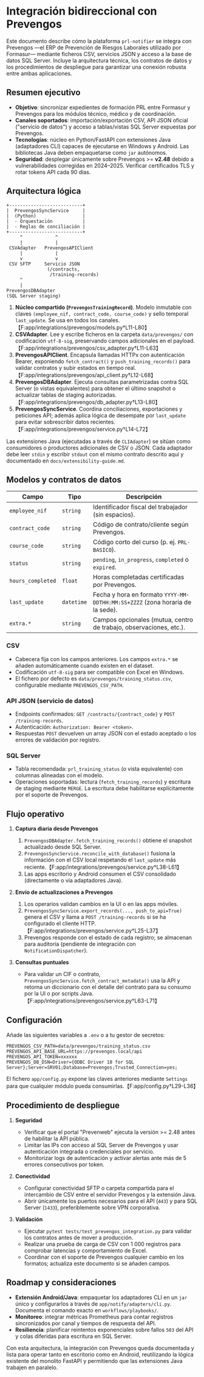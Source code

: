 # Integración bidireccional con Prevengos

Este documento describe cómo la plataforma `prl-notifier` se integra con Prevengos —el ERP de Prevención de Riesgos Laborales utilizado por Formasur— mediante ficheros CSV, servicios JSON y acceso a la base de datos SQL Server. Incluye la arquitectura técnica, los contratos de datos y los procedimientos de despliegue para garantizar una conexión robusta entre ambas aplicaciones.

## Resumen ejecutivo

- **Objetivo**: sincronizar expedientes de formación PRL entre Formasur y Prevengos para los módulos técnico, médico y de coordinación.
- **Canales soportados**: importación/exportación CSV, API JSON oficial ("servicio de datos") y acceso a tablas/vistas SQL Server expuestas por Prevengos.
- **Tecnologías**: núcleo en Python/FastAPI con extensiones Java (adaptadores CLI) capaces de ejecutarse en Windows y Android. Las bibliotecas Java deben empaquetarse como `jar` autónomos.
- **Seguridad**: desplegar únicamente sobre Prevengos >= **v2.48** debido a vulnerabilidades corregidas en 2024–2025. Verificar certificados TLS y rotar tokens API cada 90 días.

## Arquitectura lógica

```
+---------------------------+
|  PrevengosSyncService     |
|  (Python)                 |
|  - Orquestación           |
|  - Reglas de conciliación |
+---------------------------+
     ^            ^
     |            |
 CSVAdapter   PrevengosAPIClient
     |            |
     v            v
 CSV SFTP     Servicio JSON
               (/contracts,
                /training-records)
     ^
     |
PrevengosDBAdapter
(SQL Server staging)
```

1. **Núcleo compartido (`PrevengosTrainingRecord`)**. Modelo inmutable con claves `(employee_nif, contract_code, course_code)` y sello temporal `last_update`. Se usa en todos los canales.【F:app/integrations/prevengos/models.py†L11-L80】
2. **CSVAdapter**. Lee y escribe ficheros en la carpeta `data/prevengos/` con codificación `utf-8-sig`, preservando campos adicionales en el payload.【F:app/integrations/prevengos/csv_adapter.py†L11-L63】
3. **PrevengosAPIClient**. Encapsula llamadas HTTPx con autenticación Bearer, exponiendo `fetch_contract()` y `push_training_records()` para validar contratos y subir estados en tiempo real.【F:app/integrations/prevengos/api_client.py†L12-L68】
4. **PrevengosDBAdapter**. Ejecuta consultas parametrizadas contra SQL Server (o vistas equivalentes) para obtener el último snapshot o actualizar tablas de staging autorizadas.【F:app/integrations/prevengos/db_adapter.py†L13-L80】
5. **PrevengosSyncService**. Coordina conciliaciones, exportaciones y peticiones API; además aplica lógica de desempate por `last_update` para evitar sobrescribir datos recientes.【F:app/integrations/prevengos/service.py†L14-L72】

Las extensiones Java (ejecutadas a través de `CLIAdapter`) se sitúan como consumidores o productores adicionales de CSV o JSON. Cada adaptador debe leer `stdin` y escribir `stdout` con el mismo contrato descrito aquí y documentado en `docs/extensibility-guide.md`.

## Modelos y contratos de datos

| Campo             | Tipo       | Descripción                                                                      |
|-------------------|------------|----------------------------------------------------------------------------------|
| `employee_nif`    | `string`   | Identificador fiscal del trabajador (sin espacios).                             |
| `contract_code`   | `string`   | Código de contrato/cliente según Prevengos.                                     |
| `course_code`     | `string`   | Código corto del curso (p. ej. `PRL-BASICO`).                                    |
| `status`          | `string`   | `pending`, `in_progress`, `completed` o `expired`.                               |
| `hours_completed` | `float`    | Horas completadas certificadas por Prevengos.                                    |
| `last_update`     | `datetime` | Fecha y hora en formato `YYYY-MM-DDTHH:MM:SS+ZZZZ` (zona horaria de la sede).    |
| `extra.*`         | `string`   | Campos opcionales (mutua, centro de trabajo, observaciones, etc.).              |

### CSV

- Cabecera fija con los campos anteriores. Los campos `extra.*` se añaden automáticamente cuando existen en el dataset.
- Codificación `utf-8-sig` para ser compatible con Excel en Windows.
- El fichero por defecto es `data/prevengos/training_status.csv`, configurable mediante `PREVENGOS_CSV_PATH`.

### API JSON (servicio de datos)

- Endpoints confirmados: `GET /contracts/{contract_code}` y `POST /training-records`.
- Autenticación: `Authorization: Bearer <token>`.
- Respuestas `POST` devuelven un array JSON con el estado aceptado o los errores de validación por registro.

### SQL Server

- Tabla recomendada: `prl_training_status` (o vista equivalente) con columnas alineadas con el modelo.
- Operaciones soportadas: lectura (`fetch_training_records`) y escritura de staging mediante `MERGE`. La escritura debe habilitarse explícitamente por el soporte de Prevengos.

## Flujo operativo

1. **Captura diaria desde Prevengos**
   1. `PrevengosDBAdapter.fetch_training_records()` obtiene el snapshot actualizado desde SQL Server.
   2. `PrevengosSyncService.reconcile_with_database()` fusiona la información con el CSV local respetando el `last_update` más reciente.【F:app/integrations/prevengos/service.py†L38-L61】
   3. Las apps escritorio y Android consumen el CSV consolidado (directamente o vía adaptadores Java).

2. **Envío de actualizaciones a Prevengos**
   1. Los operarios validan cambios en la UI o en las apps móviles.
   2. `PrevengosSyncService.export_records(..., push_to_api=True)` genera el CSV y llama a `POST /training-records` si se ha configurado el cliente HTTP.【F:app/integrations/prevengos/service.py†L25-L37】
   3. Prevengos responde con el estado de cada registro; se almacenan para auditoría (pendiente de integración con `NotificationDispatcher`).

3. **Consultas puntuales**
   - Para validar un CIF o contrato, `PrevengosSyncService.fetch_contract_metadata()` usa la API y retorna un diccionario con el detalle del contrato para su consumo por la UI o por scripts Java.【F:app/integrations/prevengos/service.py†L63-L71】

## Configuración

Añade las siguientes variables a `.env` o a tu gestor de secretos:

```
PREVENGOS_CSV_PATH=data/prevengos/training_status.csv
PREVENGOS_API_BASE_URL=https://prevengos.local/api
PREVENGOS_API_TOKEN=xxxxxx
PREVENGOS_DB_DSN=Driver={ODBC Driver 18 for SQL Server};Server=SRV01;Database=Prevengos;Trusted_Connection=yes;
```

El fichero `app/config.py` expone las claves anteriores mediante `Settings` para que cualquier módulo pueda consumirlas.【F:app/config.py†L29-L36】

## Procedimiento de despliegue

1. **Seguridad**
   - Verificar que el portal "Prevenweb" ejecuta la versión >= 2.48 antes de habilitar la API pública.
   - Limitar las IPs con acceso al SQL Server de Prevengos y usar autenticación integrada o credenciales por servicio.
   - Monitorizar logs de autenticación y activar alertas ante más de 5 errores consecutivos por token.

2. **Conectividad**
   - Configurar conectividad SFTP o carpeta compartida para el intercambio de CSV entre el servidor Prevengos y la extensión Java.
   - Abrir únicamente los puertos necesarios para el API (`443`) y para SQL Server (`1433`), preferiblemente sobre VPN corporativa.

3. **Validación**
   - Ejecutar `pytest tests/test_prevengos_integration.py` para validar los contratos antes de mover a producción.
   - Realizar una prueba de carga de CSV con 1 000 registros para comprobar latencias y comportamiento de Excel.
   - Coordinar con el soporte de Prevengos cualquier cambio en los formatos; actualiza este documento si se añaden campos.

## Roadmap y consideraciones

- **Extensión Android/Java**: empaquetar los adaptadores CLI en un `jar` único y configurarlos a través de `app/notify/adapters/cli.py`. Documenta el comando exacto en `workflows/playbooks/`.
- **Monitoreo**: integrar métricas Prometheus para contar registros sincronizados por canal y tiempos de respuesta del API.
- **Resiliencia**: planificar reintentos exponenciales sobre fallos `503` del API y colas diferidas para escritura en SQL Server.

Con esta arquitectura, la integración con Prevengos queda documentada y lista para operar tanto en escritorio como en Android, reutilizando la lógica existente del monolito FastAPI y permitiendo que las extensiones Java trabajen en paralelo.
